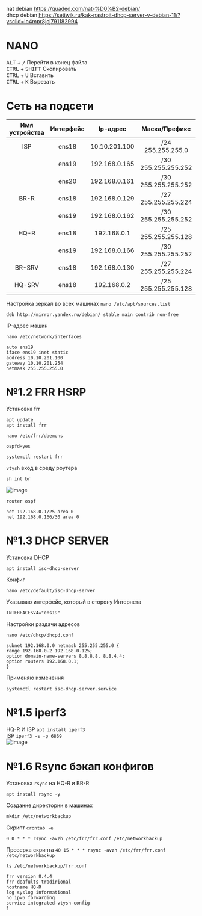 nat debian https://quaded.com/nat-%D0%B2-debian/  
dhcp debian https://setiwik.ru/kak-nastroit-dhcp-server-v-debian-11/?ysclid=lo4mpr8jcj791182994  
# NANO
<kbd>ALT</kbd> + <kbd>/</kbd> Перейти в конец файла  
<kbd>CTRL</kbd> + <kbd>SHIFT</kbd> Скопировать  
<kbd>CTRL</kbd> + <kbd>U</kbd> Вставить  
<kbd>CTRL</kbd> + <kbd>K</kbd> Вырезать  

# Сеть на подсети

|Имя устройства |Интерфейс |Ip-адрес |Маска/Префикс |Шлюз |
|:-:|:-:|:-:|:-:|:-:|
|ISP|ens18|10.10.201.100|/24 255.255.255.0|10.10.201.254|
||ens19|192.168.0.165|/30 255.255.255.252|              |
||ens20|192.168.0.161|/30 255.255.255.252||
|BR-R|ens18|192.168.0.129|/27 255.255.255.224||
||ens19|192.168.0.162|/30 255.255.255.252|192.168.0.161|
|HQ-R|ens18|192.168.0.1|/25 255.255.255.128||
||ens19|192.168.0.166|/30 255.255.255.252|192.168.0.165|
|BR-SRV|ens18|192.168.0.130|/27 255.255.255.224|192.168.0.129|
|HQ-SRV|ens18|192.168.0.2|/25 255.255.255.128|192.168.0.1|

Настройка зеркал во всех машинах `nano /etc/apt/sources.list`
```
deb http://mirror.yandex.ru/debian/ stable main contrib non-free
```
IP-адрес машин
```
nano /etc/network/interfaces
```

```
auto ens19
iface ens19 inet static
address 10.10.201.100
gateway 10.10.201.254
netmask 255.255.255.0
```
# №1.2 FRR HSRP
Установка frr
```
apt update
apt install frr
```
```
nano /etc/frr/daemons
```
```
ospfd=yes
```
```
systemctl restart frr
```
`vtysh` вход в среду роутера
```
sh int br
```
![image](https://github.com/abdurrah1m/DEMO2024/assets/148451230/ca535ac1-459f-4acc-9fcb-83950433a26c)
```
router ospf
```
```
net 192.168.0.1/25 area 0
net 192.168.0.166/30 area 0
```


# №1.3 DHCP SERVER

Установка DHCP
```
apt install isc-dhcp-server
```
Конфиг 
```
nano /etc/default/isc-dhcp-server  
```
Указываю интерфейс, который в сторону Интернета 
```
INTERFACESV4="ens19"
```
Настройки раздачи адресов  
```
nano /etc/dhcp/dhcpd.conf
```

```
subnet 192.168.0.0 netmask 255.255.255.0 {
range 192.168.0.2 192.168.0.125;
option domain-name-servers 8.8.8.8, 8.8.4.4;
option routers 192.168.0.1;
}
```
Применяю изменения
```
systemctl restart isc-dhcp-server.service
```

# №1.5 iperf3
HQ-R И ISP `apt install iperf3`  
ISP `iperf3 -s -p 6869`  
![image](https://github.com/abdurrah1m/DEMO2024/assets/148451230/21d9e3c2-8d73-4b69-8615-5d2fb2a2b3b1)

# №1.6 Rsync бэкап конфигов
Установка `rsync` на HQ-R и BR-R
```
apt install rsync -y
```
Создание директории в машинах
```
mkdir /etc/networkbackup
```
Скрипт `crontab -e`
```
0 0 * * * rsync -avzh /etc/frr/frr.conf /etc/networkbackup
```
Проверка скрипта `40 15 * * * rsync -avzh /etc/frr/frr.conf /etc/networkbackup`
```
ls /etc/networkbackup/frr.conf
```

```
frr version 8.4.4
frr deafults tradirional
hostname HQ-R
log syslog informational
no ipv6 forwarding
service integrated-vtysh-config
!
```

